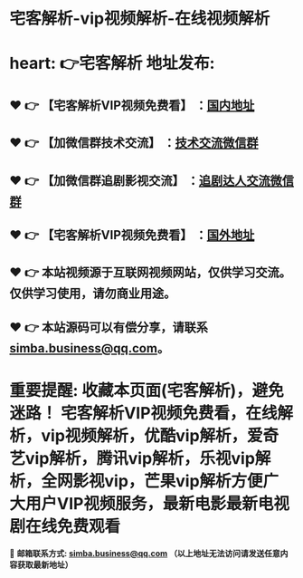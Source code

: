 # 宅客解析-vip视频解析-在线视频解析
heart: :point_right:宅客解析 地址发布:
==
:heart: :point_right: 【宅客解析VIP视频免费看】 ：[国内地址](https://github.com/Yangbinj/vipvideo)
------
:heart: :point_right: 【加微信群技术交流】 ：[技术交流微信群](https://docs.qq.com/doc/DRndwdE1ubFhyWkRr)
------
:heart: :point_right: 【加微信群追剧影视交流】 ：[追剧达人交流微信群](https://docs.qq.com/doc/DRndwdE1ubFhyWkRr)
------
:heart: :point_right: 【宅客解析VIP视频免费看】 ：[国外地址](https://github.com/Yangbinj/vipvideo)
------
:heart: :point_right: 本站视频源于互联网视频网站，仅供学习交流。仅供学习使用，请勿商业用途。
------
:heart: :point_right: 本站源码可以有偿分享，请联系<simba.business@qq.com>。
------
重要提醒: 收藏本页面(宅客解析)，避免迷路！
宅客解析VIP视频免费看，在线解析，vip视频解析，优酷vip解析，爱奇艺vip解析，腾讯vip解析，乐视vip解析，全网影视vip，芒果vip解析方便广大用户VIP视频服务，最新电影最新电视剧在线免费观看
==

:e-mail: __邮箱联系方式: <simba.business@qq.com> （以上地址无法访问请发送任意内容获取最新地址）__